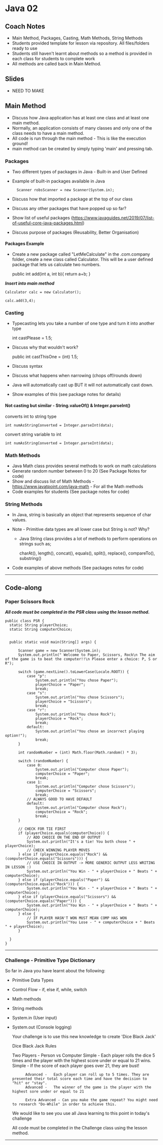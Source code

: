 # Java 02

## Coach Notes

- Main Method, Packages, Casting, Math Methods, String Methods
- Students provided template for lesson via repository.  All files/folders ready to use
- Students still haven't learnt about methods so a method is provided in each class for students to complete work
- All methods are called back in Main Method.

## Slides

- NEED TO MAKE

## Main Method

- Discuss how Java application has at least one class and at least one main method.
- Normally, an application consists of many classes and only one of the class needs to have a main method.
- All code is run through the main method - This is like the execution ground!
- main method can be created by simply typing 'main' and pressing tab.

### Packages

- Two different types of packages in Java - Built-in and User Defined
- Example of built-in packages available in Java

        Scanner robsScanner = new Scanner(System.in);

- Discuss how that imported a package at the top of our class
- Discuss any other packages that have popped up so far?
- Show list of useful packages (https://www.javaguides.net/2019/07/list-of-useful-core-java-packages.html)
- Discuss purpose of packages (Reusability, Better Organisation)

#### Packages Example
- Create a new package called "LetMeCalculate" in the .com.company folder, create a new class called Calculator.  This will
  be a user defined package that lets us calculate two numbers.

  
     public int add(int a, int b){
     return a+b;
      }

***Insert into main method***

    Calculator calc = new Calculator();

    calc.add(3,4);
    

### Casting

- Typecasting lets you take a number of one type and turn it into another type


    int castPlease = 1.5;

- Discuss why that wouldn't work?


    public int castThisOne = (int) 1.5;
    

- Discuss syntax
- Discuss what happens when narrowing (chops off/rounds down)
- Java will automatically cast up BUT it will not automatically cast down.
- Show examples of this (see package notes for details)

#### Not casting but similar - String.valueOf() & Integer.parseInt()

converts int to string type

    int numAsStringConverted = Integer.parseInt(data);

convert string variable to int

    int numAsStringConverted = Integer.parseInt(data);

### Math Methods

- Java Math class provides several methods to work on math calculations
- Generate random number between 0 to 20 (See Package Notes for code)
- Show and discuss list of Math Methods - https://www.javatpoint.com/java-math - For all the Math methods
- Code examples for students (See package notes for code)


### String Methods
- In Java, string is basically an object that represents sequence of char values.
- Note - Primitive data types are all lower case but String is not? Why?
  - Java String class provides a lot of methods to perform operations on strings such as;
  

      charAt(), length(), concat(), equals(), split(), replace(), compareTo(), substring()

- Code examples of above methods (See packages notes for code)


---



## Code-along

### Paper Scissors Rock
***All code must be completed in the PSR class using the lesson method.***

    public class PSR {
      static String playerChoice;
      static String computerChoice;
  
  
      public static void main(String[] args) {
  
          Scanner game = new Scanner(System.in);
          System.out.println(" Welcome to Paper, Scissors, Rock\n The aim of the game is to beat the computer!!\n Please enter a choice: P, S or R");
  
          switch (game.nextLine().toLowerCase(Locale.ROOT)) {
              case "p":
                  System.out.println("You chose Paper");
                  playerChoice = "Paper";
                  break;
              case "s":
                  System.out.println("You chose Scissors");
                  playerChoice = "Scissors";
                  break;
              case "r":
                  System.out.println("You chose Rock");
                  playerChoice = "Rock";
                  break;
              default:
                  System.out.println("You chose an incorrect playing option!");
                  break;
          }
  
          int randomNumber = (int) Math.floor(Math.random() * 3);
  
          switch (randomNumber) {
              case 0:
                  System.out.println("Computer chose Paper");
                  computerChoice = "Paper";
                  break;
              case 1:
                  System.out.println("Computer chose Scissors");
                  computerChoice = "Scissors";
                  break;
              // ALWAYS GOOD TO HAVE DEFAULT
              default:
                  System.out.println("Computer chose Rock");
                  computerChoice = "Rock";
                  break;
          }
  
          // CHECK FOR TIE FIRST
          if (playerChoice.equals(computerChoice)) {
              // ADD CHOICE ON THE END OF OUTPUT
              System.out.println("It's a tie! You both chose " + playerChoice);
              // CHECK WINNING PLAYER MOVES
          } else if (playerChoice.equals("Rock") && (computerChoice.equals("Scissors"))) {
              // USE CHOICE IN OUTPUT -> MORE GENERIC OUTPUT LESS WRITING IN LESSON :)
              System.out.println("You Win - " + playerChoice + " Beats " + computerChoice);
          } else if (playerChoice.equals("Paper") && (computerChoice.equals("Rock"))) {
              System.out.println("You Win - " + playerChoice + " Beats " + computerChoice);
          } else if (playerChoice.equals("Scissors") && (computerChoice.equals("Paper"))) {
              System.out.println("You Win - " + playerChoice + " Beats " + computerChoice);
          } else {
              // IF PLAYER HASN'T WON MUST MEAN COMP HAS WON
              System.out.println("You Lose - " + computerChoice + " Beats " + playerChoice);
          }
  
      }
    }


---

### Challenge - Primitive Type Dictionary

So far in Java you have learnt about the following:
- Primitive Data Types
- Control Flow - if, else if, while, switch
- Math methods
- String methods
- System.in (User input)
- System.out (Console logging)


    Your challenge is to use this new knowledge to create 'Dice Black Jack'

    Dice Black Jack Rules

    Two Players - Person vs Computer
            Simple - Each player rolls the dice 5 times and the player with the highest score under or equal to 21 wins.
            Simple - If the score of each player goes over 21, they are bust!

            Advanced -   Each player can roll up to 5 times. They are presented their total score each time and have the decision to "hit" or "stay".
            Advanced -   The winner of the game is the player with the highest sore under or equal to 21

            Extra Advanced - Can you make the game repeat? You might need to research "Do-While" in order to achieve this.

    We would like to see you use all Java learning to this point in today's challenge

    All code must be completed in the Challenge class using the lesson method.

---
